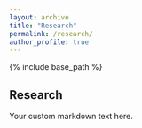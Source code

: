 ```yaml
---
layout: archive
title: "Research"
permalink: /research/
author_profile: true
---
```


{% include base_path %}

## Research

Your custom markdown text here.
